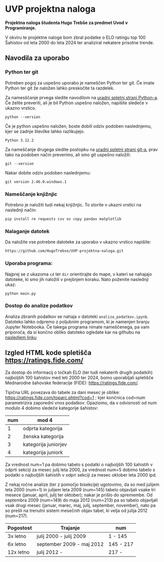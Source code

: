 # UVP projektna naloga
**Projektna naloga študenta Hugo Trebše za predmet Uvod v Programiranje.**

V okviru te projektne naloge bom zbral podatke o ELO ratingu top 100 Šahistov od leta 2000 do leta 2024 ter analiziral nekatere prisotne trende.

## Navodila za uporabo
### Python ter git
Potreben pogoj za uspešno uporabo je nameščen Python ter git.
Če imate Python ter git že naložen lahko preskočite ta razdelek.

Za namesščanje prvega sledite navodilom na [uradni spletni strani Python-a](https://www.python.org/downloads/). Če želite preveriti, ali je bil Python uspešno naložen, napišite sledeče v ukazno vrstico.
```console
python --version 
```
Če je python uspešno naložen, boste dobili odziv podoben naslednjemu, kjer se zadnje številke lahko razlikujejo.
```console
Python 3.12.2
```

Za nameščanje drugega sledite postopku na [uradni spletni strani git-a](https://git-scm.com/downloads), prav tako na podoben način preverimo, ali smo git uspešno naložili:
```console
git --version 
```
Nakar dobite odziv podoben naslednjemu:
```console
git version 2.46.0.windows.1
```
### Nameščanje knjižnjic
Potrebno je naložiti tudi nekaj knjižnjic. To storite v ukazni vrstici na naslednji način:
```console
pip install re requests csv os copy pandas matplotlib
```
### Nalaganje datotek
Da naložite vse potrebne datoteke za uporabo v ukazno vrstico napišite:
```console
https://github.com/HugoTrebse/UVP-projektna-naloga.git
```
### Uporaba programa:
Najprej se z ukazoma  ``` cd ``` ter ``` dir ``` orientirajte do mape, v kateri se nahajajo datoteke, ki smo jih naložili v prejšnjem koraku.
Nato poženite naslednji ukaz:
```console
python main.py
```
### Dostop do analize podatkov
Analiza zbranih podatkov se nahaja v datoteki ```analiza_podatkov.ipynb```.
Datoteko lahko odpremo z poljubnim programom, ki je namenjen branju Jupyter Notebooka. Če takega programa nimate nameščenega, pa vam priporoča, da si končno obliko datoteko ogledate kar na githubu na [nasledjem linku](https://github.com/HugoTrebse/UVP-projektna-naloga/blob/main/analiza_podatkov.ipynb)
## Izgled HTML kode spletišča https://ratings.fide.com/
Za dostop do informacij o točkah ELO (ter tudi nekaterih drugih podatkih) najboljših 100 šahistov med leti 2000 ter 2024, bomo uporabljali spletišče Mednarodne šahovske federacije (FIDE): https://ratings.fide.com/. 

Tipična URL povezava do tabele za dani mesec je oblike: https://ratings.fide.com/toparc.phtml?cod=1 ; kjer končnica cod=num parametrizira zaporedni vnos podatkov. Opaziomo, da v odvisnosti od num modulo 4 dobimo sledeče kategorije šahistov:

|   num    |  mod 4  |
| -------- | ------- |
|    1     | odprta kategorija   |
|    2     | ženska kategorija     |
|    3     | kategorija juniorjev   |
|    4     | kategorija juniork |

Za vrednost num=1 pa dobimo tabelo s podatki o najboljših 100 šahistih v odprti sekciji za mesec julij leta 2000, za vrednost num=5 dobimo tabelo s podatki o najboljših šahistih v odpri sekciji za mesec oktober leta 2000 ipd.

Z nekaj ročne analize (ter z pomočjo bisekcije) ugotovimo, da so med julijem leta 2000 (num=1) in julijem leta 2009 (num=145) tabelo objavljali vsake tri mesece (januar, april, julij ter oktober); nakar je prišlo do spremembe. Od septembra 2009 (num=149) do maja 2012 (num=213) pa so tabelo objavljali vsak drugi mesec (januar, marec, maj, julij, september, november), nato pa so prešli na trenutni sistem mesečnih objav tabel, ki velja od julija 2012 (num=217).

|   Pogostost    |  Trajanje  | num |
| -------- | ------- | --------- |
|    3x letno     |  julij 2000 - julij 2009  | 1 - 145 |
|    6x letno     | september 2009 - maj 2012 | 145 - 217|
|    12x letno    | julij 2012 - | 217  - |
